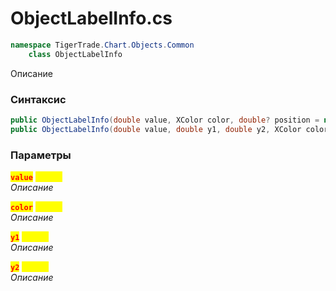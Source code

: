 
# ObjectLabelInfo.cs
```csharp
namespace TigerTrade.Chart.Objects.Common  
    class ObjectLabelInfo
```

Описание

### Синтаксис
```csharp
public ObjectLabelInfo(double value, XColor color, double? position = null)
public ObjectLabelInfo(double value, double y1, double y2, XColor color)
```

### Параметры  
<mark style="color:red;">**`value`**</mark> <mark style="color:yellow;">`double`</mark>  
 *Описание*  
  
<mark style="color:red;">**`color`**</mark> <mark style="color:yellow;">`XColor`</mark>  
 *Описание*  
  
<mark style="color:red;">**`y1`**</mark> <mark style="color:yellow;">`double`</mark>  
 *Описание*  
  
<mark style="color:red;">**`y2`**</mark> <mark style="color:yellow;">`double`</mark>  
 *Описание*  
  

                    
                    